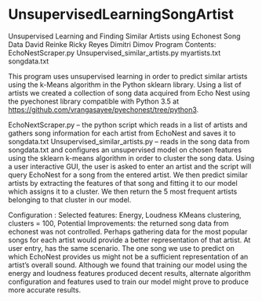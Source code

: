 # UnsupervisedLearningSongArtist

Unsupervised Learning and Finding Similar Artists using Echonest Song Data
David Reinke
Ricky Reyes
Dimitri Dimov
Program Contents:  
EchoNestScraper.py
	Unsupervised_similar_artists.py
	myartists.txt
	songdata.txt

This program uses unsupervised learning in order to predict similar artists using the k-Means algorithm in the Python sklearn library. 
Using a list of artists we created a collection of song data acquired from Echo Nest using the pyechonest library compatible with Python 3.5 at https://github.com/vrangasayee/pyechonest/tree/python3. 

EchoNextScraper.py – the python script which reads in a list of artists and gathers song information for each artist from EchoNest and saves it to songdata.txt
Unsupervised_similar_artists.py – reads in the song data from songdata.txt and configures an unsupervised model on chosen features using the sklearn k-means algorithm in order to cluster the song data. Using a user interactive GUI, the user is asked to enter an artist and the script will query EchoNest for a song from the entered artist. We then predict similar artists by extracting the features of that song and  fitting it to our model which assigns it to a cluster. We then return the 5 most frequent artists belonging to that cluster in our model. 

Configuration :
Selected features: Energy, Loudness
KMeans clustering, clusters = 100, 
Potential Improvements: the returned song data from echonest was not controlled. Perhaps gathering data for the most popular songs for each artist would provide a better representation of that artist. At user entry, has the same scenario. The one song we use to predict on which EchoNest provides us might not be a sufficient representation of an artist’s overall sound. Although we found that training our model using the energy and loudness features produced decent results, alternate algorithm configuration and  features used to train our model might prove to produce more accurate results.
